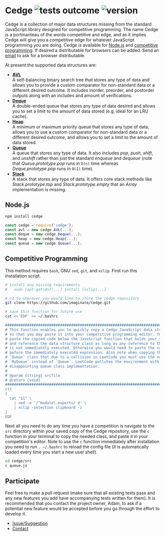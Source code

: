 # Cedge ![tests outcome](https://github.com/imaginate/cedge/actions/workflows/test.yml/badge.svg) ![version](https://img.shields.io/badge/version-1.0.0--alpha-brightgreen.svg?style=flat)

Cedge is a collection of major data structures missing from the standard
JavaScript library designed for competitive programming. The name Cedge is a
portmanteau of the words competitive and edge, and as it implies Cedge will
give you a competitive edge for whatever JavaScript programming you are doing.
Cedge is available for [Node.js](#user-content-node-js) and
[competitive programming](#user-content-competitive-programming). If desired a
distributable for browsers can be added. Send an [email](imagineadamsmith@gmail.com)
to ask for a browser distributable.

At present the supported data structures are:
- [**AVL**](https://github.com/imaginate/cedge/blob/master/API.md#user-content-avl-prototype-constructor)<br/>
  A self-balancing binary search tree that stores any type of data and allows
  you to provide a custom comparator for non-standard data or a different
  desired outcome. It includes inorder, preorder, and postorder outputs along
  with an includes and amount of verifications.
- [**Deque**](https://github.com/imaginate/cedge/blob/master/API.md#user-content-deque-prototype-constructor)<br/>
  A double-ended queue that stores any type of data desired and allows you to
  set a limit to the amount of data stored (e.g. ideal for an LRU cache).
- [**Heap**](https://github.com/imaginate/cedge/blob/master/API.md#user-content-heap-prototype-constructor)<br/>
  A minimum or maximum priority queue that stores any type of data, allows you
  to use a custom comparator for non-standard data or a different desired
  outcome, and allows you to set a limit to the amount of data stored.
- [**Queue**](https://github.com/imaginate/cedge/blob/master/API.md#user-content-queue-prototype-constructor)<br/>
  A queue that stores any type of data. It also includes *pop*, *push*,
  *shift*, and *unshift* rather than just the standard *enqueue* and *dequeue*
  (note that *Queue.prototype.pop* runs in `O(n)` time whereas
  *Deque.prototype.pop* runs in `O(1)` time).
- [**Stack**](https://github.com/imaginate/cedge/blob/master/API.md#user-content-stack-prototype-constructor)<br/>
  A stack that stores any type of data. It offers core stack methods like
  *Stack.prototype.top* and *Stack.prototype.empty* that an *Array*
  implementation is missing.

<a name="node-js"></a>
## Node.js

```sh
npm install cedge
```

```js
const cedge = require('cedge');
const avl = new cedge.AVL(...);
const deque = new cedge.Deque(...);
const heap = new cedge.Heap(...);
const queue = new cedge.Queue(...);
```

<a name="competitive-programming"></a>
## Competitive Programming

This method requires `bash`, GNU `sed`, `git`, and `xclip`. First run this
installation script.

```sh
# install any missing requirements
#   sudo [apt-get|dnf|...] install [xclip|...]

# cd to wherever you would like to store the cedge repository
git clone https://github.com/imaginate/cedge.git

# save this function for future use
cat <<'EOF' >> ~/.bashrc

##############################################################################
# This function enables you to quickly copy a Cedge JavaScript data structure
# so that you may paste it into your competitive programming editor. You may
# paste the copied code below the JavaScript function that holds your solution
# and reference the data structure class as long as any reference to the class
# is not immediately executed. Otherwise you would need to paste the code
# before the immediately executed expression. Also note when copying the
# `Queue` class that due to a collision in LeetCode you must use the name
# `MyQueue` instead of `Queue`. LeetCode pollutes the environment with a
# disappointing queue class implementation.
#
# @param {string} srcfile
# @return {void}
##############################################################################
c()
{
  cat "$1" \
    | sed -e '/^module\.exports/ d' \
    | xclip -selection clipboard -i
}
EOF
```

Next all you need to do any time you have a competition is navigate to the
`src` directory within your saved copy of the Cedge repository, use the `c`
function in your terminal to copy the needed class, and paste it in your
competition's editor. Note to use the `c` function immediately after
installation you need to run `. ~/.bashrc` to reload the config file (it is
automatically loaded every time you start a new user shell).

```sh
cd cedge/src
c queue.js
```

## Participate

Feel free to make a pull request (make sure that all existing tests pass and
any new features you add have accompanying tests written for them). It is
recommended that you contact the project owner, Adam, to ask if a potential
new feature would be accepted before you go through the effort to develop it.

- [Issue/Suggestion](https://github.com/imaginate/cedge/issues)
- [Contact](imagineadamsmith@gmail.com)


